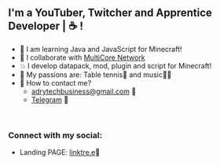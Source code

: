 ## I'm a YouTuber, Twitcher and Apprentice Developer | ☕ !
- 🌱 I am learning Java and JavaScript for Minecraft!
- 👯 I collaborate with [MultiCore Network]
- 💥 I develop datapack, mod, plugin and script for Minecraft!
- 📜 My passions are: Table tennis🏓 and music🎹🎷
- 💬 How to contact me?
  - adrytechbusiness@gmail.com 📗
  - [Telegram] 📕

<br />

### Connect with my social:

- Landing PAGE: [linktre.e]📘

<br />
<br />

[linktre.e]: https://linktr.ee/adrytech
[telegram]: https://t.me/AdryTechYT
[MultiCore Network]: https://github.com/MultiCoreNetwork
